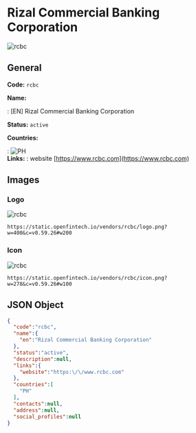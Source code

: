 
# Rizal Commercial Banking Corporation 
![rcbc](https://static.openfintech.io/vendors/rcbc/logo.png?w=400&c=v0.59.26#w200)  

## General 
 
**Code:** `rcbc` 
 
**Name:** 
 
:	[EN] Rizal Commercial Banking Corporation 
 
**Status:** `active` 
 
 
**Countries:** 
 
:	![PH](https://cdnjs.cloudflare.com/ajax/libs/flag-icon-css/3.3.0/flags/4x3/ph.svg#w24)  
**Links:** 
: website [https://www.rcbc.com](https://www.rcbc.com) 
 

## Images 

### Logo 
 
![rcbc](https://static.openfintech.io/vendors/rcbc/logo.png?w=400&c=v0.59.26#w200)  

```
https://static.openfintech.io/vendors/rcbc/logo.png?w=400&c=v0.59.26#w200
```  

### Icon 
 
![rcbc](https://static.openfintech.io/vendors/rcbc/icon.png?w=278&c=v0.59.26#w100)  

```
https://static.openfintech.io/vendors/rcbc/icon.png?w=278&c=v0.59.26#w100
```  

## JSON Object 

```json
{
  "code":"rcbc",
  "name":{
    "en":"Rizal Commercial Banking Corporation"
  },
  "status":"active",
  "description":null,
  "links":{
    "website":"https:\/\/www.rcbc.com"
  },
  "countries":[
    "PH"
  ],
  "contacts":null,
  "address":null,
  "social_profiles":null
}
```  
